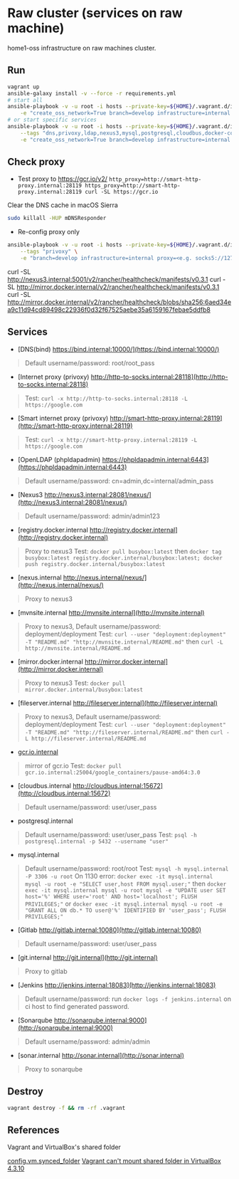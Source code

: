 # Raw cluster (services on raw machine)
home1-oss infrastructure on raw machines cluster.

## Run

```sh
vagrant up
ansible-galaxy install -v --force -r requirements.yml
# start all
ansible-playbook -v -u root -i hosts --private-key=${HOME}/.vagrant.d/insecure_private_key playbook.yml \
    -e "create_oss_network=True branch=develop infrastructure=internal forwarders=<e.g. 10.0.2.3> proxy=<e.g. socks5://127.0.0.1:1080>"
# or start specific services
ansible-playbook -v -u root -i hosts --private-key=${HOME}/.vagrant.d/insecure_private_key playbook.yml \
    --tags "dns,privoxy,ldap,nexus3,mysql,postgresql,cloudbus,docker-config,sonarqube,gitlab,jenkins" \
    -e "create_oss_network=True branch=develop infrastructure=internal forwarders=<e.g. 10.0.2.3> proxy=<e.g. socks5://127.0.0.1:1080>"
```

## Check proxy

- Test proxy to https://gcr.io/v2/
`http_proxy=http://smart-http-proxy.internal:28119 https_proxy=http://smart-http-proxy.internal:28119 curl -SL https://gcr.io`

Clear the DNS cache in macOS Sierra
```sh
sudo killall -HUP mDNSResponder
```

- Re-config proxy only
```sh
ansible-playbook -v -u root -i hosts --private-key=${HOME}/.vagrant.d/insecure_private_key playbook.yml \
    --tags "privoxy" \
    -e "branch=develop infrastructure=internal proxy=<e.g. socks5://127.0.0.1:1080>"
```

curl -SL http://nexus3.internal:5001/v2/rancher/healthcheck/manifests/v0.3.1
curl -SL http://mirror.docker.internal/v2/rancher/healthcheck/manifests/v0.3.1
curl -SL http://mirror.docker.internal/v2/rancher/healthcheck/blobs/sha256:6aed34ea9c11d94cd89498c22936f0d32f67525aebe35a6159167febae5ddfb8

## Services

- [DNS(bind) https://bind.internal:10000/](https://bind.internal:10000/)
> Default username/password: root/root_pass
- [Internet proxy (privoxy) http://http-to-socks.internal:28118](http://http-to-socks.internal:28118)
> Test: `curl -x http://http-to-socks.internal:28118 -L https://google.com`
- [Smart internet proxy (privoxy) http://smart-http-proxy.internal:28119](http://smart-http-proxy.internal:28119)
> Test: `curl -x http://smart-http-proxy.internal:28119 -L https://google.com`
- [OpenLDAP (phpldapadmin) https://phpldapadmin.internal:6443](https://phpldapadmin.internal:6443)
> Default username/password: cn=admin,dc=internal/admin_pass


- [Nexus3 http://nexus3.internal:28081/nexus/](http://nexus3.internal:28081/nexus/)
> Default username/password: admin/admin123
- [registry.docker.internal http://registry.docker.internal](http://registry.docker.internal)
> Proxy to nexus3
Test: `docker pull busybox:latest`
then `docker tag busybox:latest registry.docker.internal/busybox:latest; docker push registry.docker.internal/busybox:latest`
- [nexus.internal http://nexus.internal/nexus/](http://nexus.internal/nexus/)
> Proxy to nexus3
- [mvnsite.internal http://mvnsite.internal](http://mvnsite.internal)
> Proxy to nexus3, Default username/password: deployment/deployment
Test: `curl --user "deployment:deployment" -T "README.md" "http://mvnsite.internal/README.md"`
then `curl -L http://mvnsite.internal/README.md`
- [mirror.docker.internal http://mirror.docker.internal](http://mirror.docker.internal)
> Proxy to nexus3
Test: `docker pull mirror.docker.internal/busybox:latest`
- [fileserver.internal http://fileserver.internal](http://fileserver.internal)
> Proxy to nexus3, Default username/password: deployment/deployment
Test: `curl --user "deployment:deployment" -T "README.md" "http://fileserver.internal/README.md"`
then `curl -L http://fileserver.internal/README.md`

- [gcr.io.internal](http://gcr.io.internal:25004)
> mirror of gcr.io
Test: `docker pull gcr.io.internal:25004/google_containers/pause-amd64:3.0`

- [cloudbus.internal http://cloudbus.internal:15672](http://cloudbus.internal:15672)
> Default username/password: user/user_pass

- postgresql.internal
> Default username/password: user/user_pass
Test: `psql -h postgresql.internal -p 5432 --username "user"`
- mysql.internal
> Default username/password: root/root
Test: `mysql -h mysql.internal -P 3306 -u root`
On 1130 error: `docker exec -it mysql.internal mysql -u root -e "SELECT user,host FROM mysql.user;"`
then
`docker exec -it mysql.internal mysql -u root mysql -e "UPDATE user SET host='%' WHERE user='root' AND host='localhost'; FLUSH PRIVILEGES;"`
or
`docker exec -it mysql.internal mysql -u root -e "GRANT ALL ON db.* TO user@'%' IDENTIFIED BY 'user_pass'; FLUSH PRIVILEGES;"`


- [Gitlab http://gitlab.internal:10080](http://gitlab.internal:10080)
> Default username/password: user/user_pass
- [git.internal http://git.internal](http://git.internal)
> Proxy to gitlab

- [Jenkins http://jenkins.internal:18083](http://jenkins.internal:18083)
> Default username/password: run `docker logs -f jenkins.internal` on ci host to find generated password. 

- [Sonarqube http://sonarqube.internal:9000](http://sonarqube.internal:9000)
> Default username/password: admin/admin
- [sonar.internal http://sonar.internal](http://sonar.internal)
> Proxy to sonarqube

## Destroy

```sh
vagrant destroy -f && rm -rf .vagrant
```

## References

Vagrant and VirtualBox's shared folder

[config.vm.synced_folder](https://www.vagrantup.com/docs/synced-folders/basic_usage.html)
[Vagrant can't mount shared folder in VirtualBox 4.3.10](https://github.com/mitchellh/vagrant/issues/3341)
